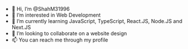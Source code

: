 - 👋 Hi, I’m @ShahM31996
- 👀 I’m interested in Web Development
- 🌱 I’m currently learning JavaScript, TypeScript, React.JS, Node.JS and Next.JS
- 💞️ I’m looking to collaborate on a website design
- 📫 You can reach me through my profile

<!---
ShahM31996/ShahM31996 is a ✨ special ✨ repository because its `README.md` (this file) appears on your GitHub profile.
You can click the Preview link to take a look at your changes.
--->
